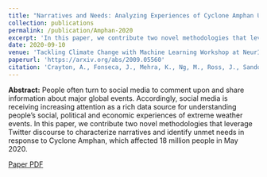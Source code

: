 ```yaml
---
title: "Narratives and Needs: Analyzing Experiences of Cyclone Amphan Using Twitter Discourse"
collection: publications
permalink: /publication/Amphan-2020
excerpt: 'In this paper, we contribute two novel methodologies that leverage Twitter discourse to characterize narratives and identify unmet needs in response to Cyclone Amphan, which affected 18 million people in May 2020.'
date: 2020-09-10
venue: 'Tackling Climate Change with Machine Learning Workshop at NeurIPS 2020. AI for Social Good Workshop at IJCAI 2020.'
paperurl: 'https://arxiv.org/abs/2009.05560'
citation: 'Crayton, A., Fonseca, J., Mehra, K., Ng, M., Ross, J., Sandoval-Castañeda, M., & von Gnechten, R. (2020). "Narratives and Needs: Analyzing Experiences of Cyclone Amphan Using Twitter Discourse." <i>Tackling Climate Change with Machine Learning Workshop at NeurIPS 2020. AI for Social Good Workshop at IJCAI 2020.</i>'
---
```


<b>Abstract:</b> 
People often turn to social media to comment upon and share information about major global events. Accordingly, social media is receiving increasing attention as a rich data source for understanding people’s social, political and economic experiences of extreme weather events. In this paper, we contribute two novel methodologies that leverage Twitter discourse to characterize narratives and identify unmet needs in response to Cyclone Amphan, which affected 18 million people in May 2020.

[Paper PDF](https://arxiv.org/abs/2009.05560)